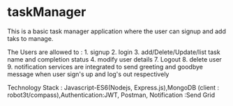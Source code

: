 # taskManager
This is a basic task manager application where the user can signup and add taks to manage.

The Users are allowed to : 1. signup
                           2. login
                           3. add/Delete/Update/list task name and completion status
                           4. modify user details
                           7. Logout
                           8. delete user
                           9. notification services are integrated to send greeting and goodbye message when user sign's up and log's out respectively

Technology Stack : Javascript-ES6(Nodejs, Express.js),MongoDB (client : robot3t/compass),Authentication:JWT, Postman, Notification :Send Grid
